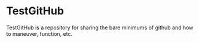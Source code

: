TestGitHub
==========

TestGitHub is a repository for sharing the bare minimums of github and how to maneuver, function, etc.

